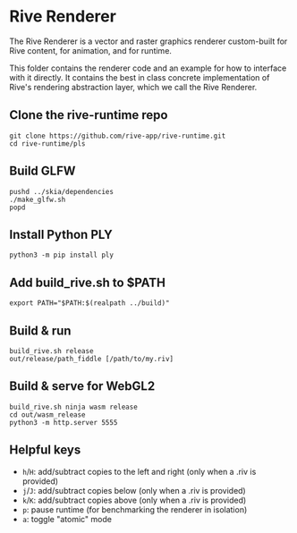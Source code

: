 # Rive Renderer

The Rive Renderer is a vector and raster graphics renderer custom-built for Rive content, for animation, and for runtime.

This folder contains the renderer code and an example for how to interface with it directly. It contains the best in class concrete implementation of Rive's rendering abstraction layer, which we call the Rive Renderer.

## Clone the rive-runtime repo

```
git clone https://github.com/rive-app/rive-runtime.git
cd rive-runtime/pls
```

## Build GLFW

```
pushd ../skia/dependencies
./make_glfw.sh
popd
```

## Install Python PLY

```
python3 -m pip install ply
```

## Add build_rive.sh to $PATH

```
export PATH="$PATH:$(realpath ../build)"
```

## Build & run

```
build_rive.sh release
out/release/path_fiddle [/path/to/my.riv]
```

## Build & serve for WebGL2

```
build_rive.sh ninja wasm release
cd out/wasm_release
python3 -m http.server 5555
```

## Helpful keys

- `h`/`H`: add/subtract copies to the left and right (only when a .riv is provided)
- `j`/`J`: add/subtract copies below (only when a .riv is provided)
- `k`/`K`: add/subtract copies above (only when a .riv is provided)
- `p`: pause runtime (for benchmarking the renderer in isolation)
- `a`: toggle "atomic" mode

